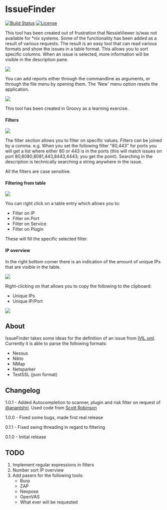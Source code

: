 # IssueFinder
[![Build Status](https://travis-ci.org/vdbaan/IssueFinder.svg?branch=master)](https://travis-ci.org/vdbaan/IssueFinder)
[![License](https://img.shields.io/badge/license-AGPL-brightgreen.svg)](https://github.com/vdbaan/IssueFinder/blob/master/LICENSE)

This tool has been created out of frustration that NessieViewer is/was not available for *nix systems. 
Some of the functionality has been added as a result of various requests. 
The result is an easy tool that can read various formats and show the issues in a table format. This allows you to
sort specific columns. When an issue is selected, more information will be visible in the description pane.

![](https://raw.githubusercontent.com/vdbaan/IssueFinder/master/wiki/images/if-main.png)

You can add reports either through the commandline as arguments, or through the file menu by opening them.
The 'New' menu option resets the application.

![](https://raw.githubusercontent.com/vdbaan/IssueFinder/master/wiki/images/if-menu.png)

This tool has been created in Groovy as a learning exercise.  


#### Filters
![](https://raw.githubusercontent.com/vdbaan/IssueFinder/master/wiki/images/if-filters.png)

The filter section allows you to filter on specific values. Filters can be joined by a comma. e.g. When you set 
the following filter "80,443" for ports you will get a list where either 80 or 443 is in the ports 
(this will match issues on port 80,8080,8081,443,8443,4443; you get the point).
Searching in the description is technically searching a string anywhere in the issue.

All the filters are case sensitive.
#### Filtering from table
![](https://raw.githubusercontent.com/vdbaan/IssueFinder/master/wiki/images/if-table.png)

You can right click on a table entry which allows you to:
- Filter on IP
- Filter on Port
- Filter on Service
- Filter on Plugin

These will fill the specific selected filter.

#### IP overview
In the right bottom corner there is an indication of the amount of unique IPs that are visible in the table. 

![](https://raw.githubusercontent.com/vdbaan/IssueFinder/master/wiki/images/if-ips.png)

Right-clicking on that allows you to copy the following to the clipboard:
- Unique IPs
- Unique IP/Port

![](https://raw.githubusercontent.com/vdbaan/IssueFinder/master/wiki/images/if-ports.png)


## About
IssueFinder takes some ideas for the definition of an issue from [IVIL xml](https://github.com/seccubus/ivil). 
Currently it is able to parse the following formats:
  - Nessus
  - Nikto
  - NMap
  - Netsparker
  - TestSSL (json format)

## Changelog
1.0.1 - Added Autocompletion to scanner, plugin and risk filter on request of [@anantshri](https://twitter.com/anantshri). Used code from [Scott Robinson](http://stackabuse.com/example-adding-autocomplete-to-jtextfield/)

1.0.0 - Fixed some bugs, made first real release

0.1.1 - Fixed swing threading in regard to filtering

0.1.0 - Initial release

## TODO
1. Implement regular expressions in filters
1. Number sort IP overview
1. Add pasers for the following tools:
   - Burp
   - ZAP
   - Nexpose
   - OpenVAS
   - What ever will be requested
